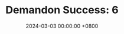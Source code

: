 ---
title: "Demandon Success: 6"
date: 2024-03-03 00:00:00 +0800
categories: [Blogging]
tag: [Blogging]
image: https://pbs.twimg.com/media/GHLCBe8WgAAlyau?format=jpg&name=large
---